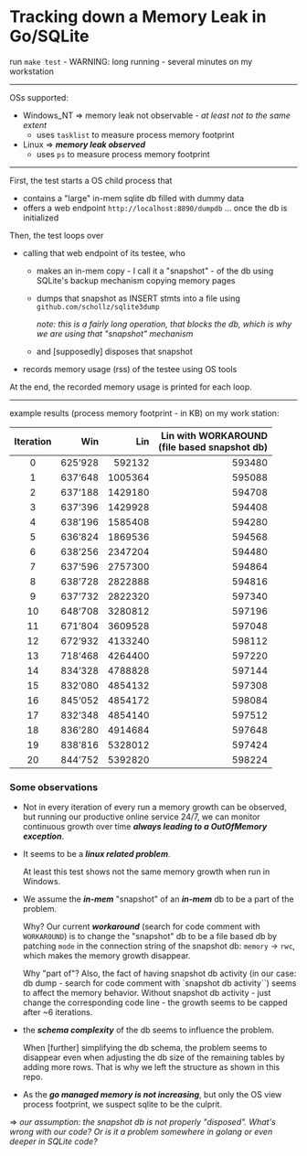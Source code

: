 # Tracking down a Memory Leak in Go/SQLite

run `make test` - WARNING: long running - several minutes on my workstation

---

OSs supported:
* Windows_NT => memory leak not observable - _at least not to the same extent_
  * uses `tasklist` to measure process memory footprint
* Linux => ***memory leak observed***
  * uses `ps` to measure process memory footprint

---

First, the test starts a OS child process that
* contains a "large" in-mem sqlite db filled with dummy data
* offers a web endpoint `http://localhost:8890/dumpdb` ... once the db is initialized

Then, the test loops over
* calling that web endpoint of its testee, who
  * makes an in-mem copy - I call it a "snapshot" - of the db using SQLite's backup mechanism copying memory pages
  * dumps that snapshot as INSERT stmts into a file using `github.com/schollz/sqlite3dump`
    
    *note: this is a fairly long operation, that blocks the db, which is why we are using that "snapshot" mechanism*
  * and [supposedly] disposes that snapshot
* records memory usage (rss) of the testee using OS tools

At the end, the recorded memory usage is printed for each loop.

---

example results (process memory footprint - in KB) on my work station:

| Iteration  |  Win |     Lin | Lin with WORKAROUND<br/>(file based snapshot db) |
|:----------:|-----:|--------:|-------------------------------------------------:|
|     0      | 625’928 |  592132 |                                             593480 |
|     1      | 637’648 | 1005364 |                                             595088 |
|     2      | 637’188 | 1429180 |                                             594708 |
|     3      | 637’396 | 1429928 |                                             594408 |
|     4      | 638’196 | 1585408 |                                             594280 |
|     5      | 636’824 | 1869536 |                                             594568 |
|     6      | 638’256 | 2347204 |                                             594480 |
|     7      | 637’596 | 2757300 |                                             594864 |
|     8      | 638’728 | 2822888 |                                             594816 |
|     9      | 637’732 | 2822320 |                                             597340 |
|     10     | 648’708 | 3280812 |                                             597196 |
|     11     | 671’804 | 3609528 |                                             597048 |
|     12     | 672’932 | 4133240 |                                             598112 |
|     13     | 718’468 | 4264400 |                                             597220 |
|     14     | 834’328 | 4788828 |                                             597144 |
|     15     | 832’080 | 4854132 |                                             597308 |
|     16     | 845’052 | 4854172 |                                             598084 |
|     17     | 832’348 | 4854140 |                                             597512 |
|     18     | 836’280 | 4914684 |                                             597648 |
|     19     | 838’816 | 5328012 |                                             597424 |
|     20     | 844’752 | 5392820 |                                             598224 |



### Some observations
* Not in every iteration of every run a memory growth can be observed, but running our productive online
  service 24/7, we can monitor continuous growth over time ***always leading to a OutOfMemory exception***.
  
* It seems to be a ***linux related problem***. 

  At least this test shows not the same memory growth when run in Windows.

* We assume the ***in-mem*** "snapshot" of an ***in-mem*** db to be a part of the problem.

  Why? Our current ***workaround*** (search for code comment with `WORKAROUND`) is to change the "snapshot" db to be a file based db by patching `mode` in the 
  connection string of the snapshot db: `memory` -> `rwc`, which makes the memory growth disappear.

  Why "part of"? Also, the fact of having snapshot db activity (in our case: db dump - search for code comment with `snapshot db activity``) seems to affect the memory behavior.
  Without snapshot db activity - just change the corresponding code line - the growth seems to be capped after ~6 
  iterations. 

* the ***schema complexity*** of the db seems to influence the problem.
  
  When [further] simplifying the db schema, the problem seems to disappear even when adjusting the db size of the 
  remaining tables by adding more rows. That is why we left the structure as shown in this repo.

* As the ***go managed memory is not increasing***, but only the OS view process footprint, we suspect sqlite
  to be the culprit.

=> _our assumption: the snapshot db is not properly "disposed"._
_What's wrong with our code? Or is it a problem somewhere in golang or even deeper in SQLite code?_
